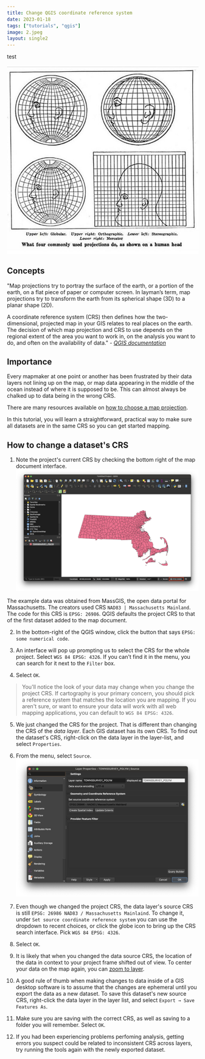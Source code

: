 ```yaml
---
title: Change QGIS coordinate reference system
date: 2023-01-18
tags: ["tutorials", "qgis"]
image: 2.jpeg
layout: single2
---
```


test

![Image of four human heads stretched in funny ways to mimic what commonly used projections do to flatten a round globe onto a flat surface](media/2.jpeg)

## Concepts

"Map projections try to portray the surface of the earth, or a portion of the earth, on a flat piece of paper or computer screen. In layman’s term, map projections try to transform the earth from its spherical shape (3D) to a planar shape (2D).

A coordinate reference system (CRS) then defines how the two-dimensional, projected map in your GIS relates to real places on the earth. The decision of which map projection and CRS to use depends on the regional extent of the area you want to work in, on the analysis you want to do, and often on the availability of data." - *[QGIS documentation](https://docs.qgis.org/3.16/en/docs/gentle_gis_introduction/coordinate_reference_systems.html)*


## Importance

Every mapmaker at one point or another has been frustrated by their data layers not lining up on the map, or map data appearing in the middle of the ocean instead of where it is supposed to be. This can almost always be chalked up to data being in the wrong CRS.

There are many resources available on [how to choose a map projection](http://www.geo.hunter.cuny.edu/~jochen/gtech201/lectures/lec6concepts/map%20coordinate%20systems/how%20to%20choose%20a%20projection.htm#:~:text=When%20you%20choose%20a%20projection,area%E2%80%94to%20achieve%20that%20purpose.).

In this tutorial, you will learn a straightforward, practical way to make sure all datasets are in the same CRS so you can get started mapping.

## How to change a dataset's CRS

1. Note the project's current CRS by checking the bottom right of the map document interface.
![Screenshot highlighting the project CRS in the bottom right of the map document in QGIS](media/1.png)

The example data was obtained from MassGIS, the open data portal for Massachusetts. The creators used CRS `NAD83 | Massachusetts Mainland`. The code for this CRS is `EPSG: 26986`. QGIS defaults the project CRS to that of the first dataset added to the map document.

2. In the bottom-right of the QGIS window, click the button that says `EPSG: some numerical code`.

3. An interface will pop up prompting us to select the CRS for the whole project. Select `WGS 84 EPSG: 4326`. If you can't find it in the menu, you can search for it next to the `Filter` box.

4. Select `OK`.
> You'll notice the look of your data may change when you change the project CRS. If cartography is your primary concern, you should pick a reference system that matches the location you are mapping. If you aren't sure, or want to ensure your data will work with all web mapping applications, you can default to `WGS 84 EPSG: 4326`.


5. We just changed the CRS for the project. That is different than changing the CRS of the *data layer*. Each GIS dataset has its own CRS. To find out the dataset's CRS, right-click on the data layer in the layer-list, and select `Properties`.

6. From the menu, select `Source`.
![Screenshot of the layer's source properties in QGIS](media/3.png)

7. Even though we changed the project CRS, the data layer's source CRS is still `EPSG: 26986 NAD83 / Massachusetts Mainlaind`. To change it, under `Set source coordinate reference system` you can use the dropdown to recent choices, or click the globe icon to bring up the CRS search interface. Pick `WGS 84 EPSG: 4326`.

8. Select `OK`.

9. It is likely that when you changed the data source CRS, the location of the data in context to your project frame shifted out of view. To center your data on the map again, you can [zoom to layer](https://harvardmapcollection.github.io/tutorials/qgis/zoom-to-layer).

10. A good rule of thumb when making changes to data inside of a GIS desktop software is to assume that the changes are ephemeral until you export the data as a new dataset. To save this dataset's new source CRS, right-click the data layer in the layer list, and select `Export → Save Features As`. 

11. Make sure you are saving with the correct CRS, as well as saving to a folder you will remember. Select `OK`. 

12. If you had been experiencing problems perfoming analysis, getting errors you suspect could be related to inconsistent CRS across layers, try running the tools again with the newly exported dataset. 